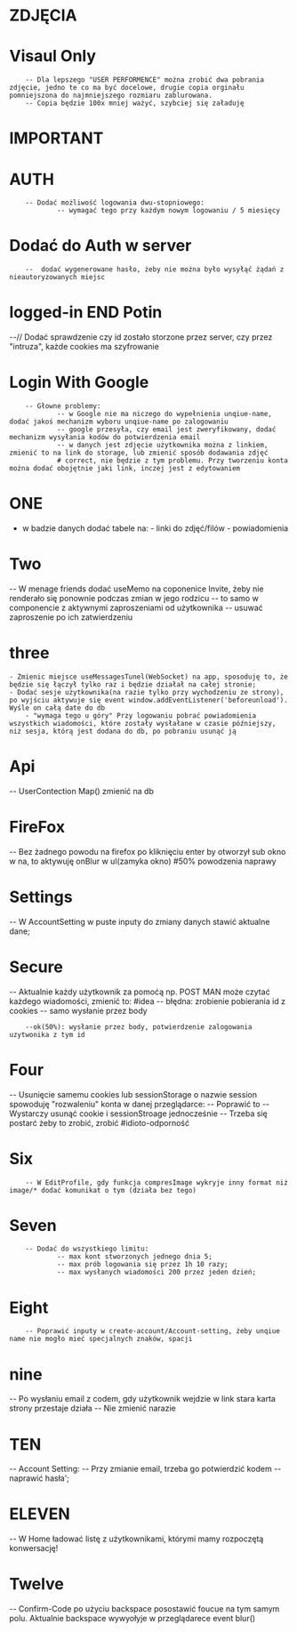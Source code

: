 # ZDJĘCIA 
# Visaul Only
        -- Dla lepszego "USER PERFORMENCE" można zrobić dwa pobrania zdjęcie, jedno te co ma być docelowe, drugie copia orginału pomniejszona do najmniejszego rozmiaru zablurowana. 
        -- Copia będzie 100x mniej ważyć, szybciej się załaduję 


# IMPORTANT
# AUTH
        -- Dodać możliwość logowania dwu-stopniowego:
                -- wymagać tego przy każdym nowym logowaniu / 5 miesięcy
                 


# Dodać do Auth w server

        --  dodać wygenerowane hasło, żeby nie można było wysyłąć żądań z nieautoryzowanych miejsc

# logged-in END Potin 
--// Dodać sprawdzenie czy id zostało storzone przez server, czy przez "intruza", każde cookies ma szyfrowanie
# Login With Google

        -- Głowne problemy:
                -- w Google nie ma niczego do wypełnienia unqiue-name, dodać jakoś mechanizm wyboru unqiue-name po zalogowaniu
                -- google przesyła, czy email jest zweryfikowany, dodać mechanizm wysyłania kodów do potwierdzenia email
                -- w danych jest zdjęcie użytkownika można z linkiem, zmienić to na link do storage, lub zmienić sposób dodawania zdjęć
                # correct, nie będzie z tym problemu. Przy tworzeniu konta można dodać obojętnie jaki link, inczej jest z edytowaniem

# ONE
- w badzie danych dodać tabele na: - linki do zdjęć/filów - powiadomienia

# Two

-- W menage friends dodać useMemo na coponenice Invite, żeby nie renderało się ponownie podczas zmian w jego rodzicu
-- to samo w componencie z aktywnymi zaproszeniami od użytkownika
-- usuwać zaproszenie po ich zatwierdzeniu

# three

    - Zmienic miejsce useMessagesTunel(WebSocket) na app, sposoduję to, że będzie się łączył tylko raz i będzie działał na całej stronie;
    - Dodać sesje użytkownika(na razie tylko przy wychodzeniu ze strony), po wyjściu aktywuje się event window.addEventListener('beforeunload'). Wyśle on całą date do db
        - "wymaga tego u góry" Przy logowaniu pobrać powiadomienia wszystkich wiadomości, które zostały wysłałane w czasie późniejszy, niż sesja, którą jest dodana do db, po pobraniu usunąć ją

# Api

-- UserContection Map() zmienić na db

# FireFox

-- Bez żadnego powodu na firefox po kliknięciu enter by otworzył sub okno w na, to aktywuję onBlur w ul(zamyka okno) #50% powodzenia naprawy

# Settings
-- W AccountSetting w puste inputy do zmiany danych stawić aktualne dane;

# Secure

-- Aktualnie każdy użytkownik za pomoćą np. POST MAN może czytać każdego wiadomości, zmienić to:
#idea
-- błędna: zrobienie pobierania id z cookies
-- samo wysłanie przez body

        --ok(50%): wysłanie przez body, potwierdzenie zalogowania uzytwonika z tym id

# Four

-- Usunięcie samemu cookies lub sessionStorage o nazwie session spowoduję "rozwaleniu" konta w danej przeglądarce:
-- Poprawić to
-- Wystarczy usunąć cookie i sessionStroage jednocześnie
-- Trzeba się postarć żeby to zrobić, zrobić #idioto-odporność

# Six

        -- W EditProfile, gdy funkcja compresImage wykryje inny format niż image/* dodać komunikat o tym (działa bez tego)

# Seven 
        -- Dodać do wszystkiego limitu:
                -- max kont stworzonych jednego dnia 5;
                -- max prób logowania się przez 1h 10 razy;
                -- max wysłanych wiadomości 200 przez jeden dzień;
# Eight 
        -- Poprawić inputy w create-account/Account-setting, żeby unqiue name nie mogło mieć specjalnych znaków, spacji 

# nine 
-- Po wysłaniu email z codem, gdy użytkownik wejdzie w link stara karta strony przestaje działa
-- Nie zmienić narazie 

# TEN 
-- Account Setting:
        --  Przy zmianie email, trzeba go potwierdzić kodem
        -- naprawić hasła';


# ELEVEN 
-- W Home ładować listę z użytkownikami, którymi mamy rozpoczętą konwersację! 

# Twelve 
-- Confirm-Code  po użyciu backspace posostawić foucue na tym samym polu.
Aktualnie backspace wywyołyje w przeglądarece event blur()